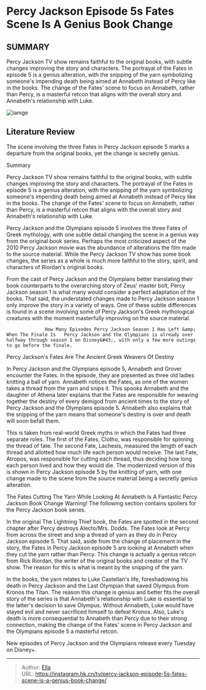 # Percy Jackson Episode 5s Fates Scene Is A Genius Book Change


## SUMMARY 



  Percy Jackson TV show remains faithful to the original books, with subtle changes improving the story and characters.   The portrayal of the Fates in episode 5 is a genius alteration, with the snipping of the yarn symbolizing someone&#39;s impending death being aimed at Annabeth instead of Percy like in the books.   The change of the Fates&#39; scene to focus on Annabeth, rather than Percy, is a masterful retcon that aligns with the overall story and Annabeth&#39;s relationship with Luke.  

![iamge](https://static1.srcdn.com/wordpress/wp-content/uploads/2024/01/percy-annabeth-luke-percy-jackson-and-the-olympians.jpg)

## Literature Review
The scene involving the three Fates in Percy Jackson episode 5 marks a departure from the original books, yet the change is secretly genius.





Summary

  Percy Jackson TV show remains faithful to the original books, with subtle changes improving the story and characters.   The portrayal of the Fates in episode 5 is a genius alteration, with the snipping of the yarn symbolizing someone&#39;s impending death being aimed at Annabeth instead of Percy like in the books.   The change of the Fates&#39; scene to focus on Annabeth, rather than Percy, is a masterful retcon that aligns with the overall story and Annabeth&#39;s relationship with Luke.  







Percy Jackson and the Olympians episode 5 involves the three Fates of Greek mythology, with one subtle detail changing the scene in a genius way from the original book series. Perhaps the most criticized aspect of the 2010 Percy Jackson movie was the abundance of alterations the film made to the source material. While the Percy Jackson TV show has some book changes, the series as a whole is much more faithful to the story, spirit, and characters of Riordan&#39;s original books.

From the cast of Percy Jackson and the Olympians better translating their book counterparts to the overarching story of Zeus&#39; master bolt, Percy Jackson season 1 is what many would consider a perfect adaptation of the books. That said, the understated changes made to Percy Jackson season 1 only improve the story in a variety of ways. One of these subtle differences is found in a scene involving some of Percy Jackson&#39;s Greek mythological creatures with the moment masterfully improving on the source material.




                  How Many Episodes Percy Jackson Season 1 Has Left &amp; When The Finale Is   Percy Jackson and the Olympians is already over halfway through season 1 on Disney&#43;, with only a few more outings to go before the finale.    


 Percy Jackson&#39;s Fates Are The Ancient Greek Weavers Of Destiny 
          

In Percy Jackson and the Olympians episode 5, Annabeth and Grover encounter the Fates. In the episode, they are presented as three old ladies knitting a ball of yarn. Annabeth notices the Fates, as one of the women takes a thread from the yarn and snips it. This spooks Annabeth and the daughter of Athena later explains that the Fates are responsible for weaving together the destiny of every demigod from ancient times to the story of Percy Jackson and the Olympians episode 5. Annabeth also explains that the snipping of the yarn means that someone&#39;s destiny is over and death will soon befall them.




This is taken from real-world Greek myths in which the Fates had three separate roles. The first of the Fates, Clotho, was responsible for spinning the thread of fate. The second Fate, Lachesis, measured the length of each thread and allotted how much life each person would receive. The last Fate, Atropos, was responsible for cutting each thread, thus deciding how long each person lived and how they would die. The modernized version of this is shown in Percy Jackson episode 5 by the knitting of yarn, with one change made to the scene from the source material being a secretly genius alteration.



 The Fates Cutting The Yarn While Looking At Annabeth Is A Fantastic Percy Jackson Book Change 
Warning! The following section contains spoilers for the Percy Jackson book series.

          

In the original The Lightning Thief book, the Fates are spotted in the second chapter after Percy destroys Alecto/Mrs. Dodds. The Fates look at Percy from across the street and snip a thread of yarn as they do in Percy Jackson episode 5. That said, aside from the change of placement in the story, the Fates in Percy Jackson episode 5 are looking at Annabeth when they cut the yarn rather than Percy. This change is actually a genius retcon from Rick Riordan, the writer of the original books and creator of the TV show. The reason for this is what is meant by the snipping of the yarn.




In the books, the yarn relates to Luke Castellan&#39;s life, foreshadowing his death in Percy Jackson and the Last Olympian that saved Olympus from Kronos the Titan. The reason this change is genius and better fits the overall story of the series is that Annabeth&#39;s relationship with Luke is essential to the latter&#39;s decision to save Olympus. Without Annabeth, Luke would have stayed evil and never sacrificed himself to defeat Kronos. Also, Luke&#39;s death is more consequential to Annabeth than Percy due to their strong connection, making the change of the Fates&#39; scene in Percy Jackson and the Olympians episode 5 a masterful retcon.

New episodes of Percy Jackson and the Olympians release every Tuesday on Disney&#43;.



---

> Author: [Ella](https://instagram.hk.cn/)  
> URL: https://instagram.hk.cn/tv/percy-jackson-episode-5s-fates-scene-is-a-genius-book-change/  

